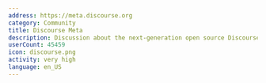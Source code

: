 ```yaml
---
address: https://meta.discourse.org
category: Community
title: Discourse Meta
description: Discussion about the next-generation open source Discourse forum software
userCount: 45459
icon: discourse.png
activity: very high
language: en_US
---
```


